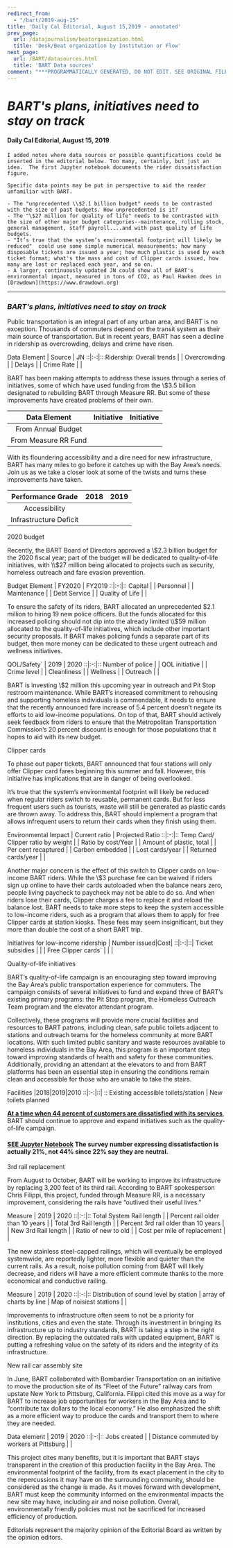 ```yaml
---
redirect_from:
  - "/bart/2019-aug-15"
title: 'Daily Cal Editorial, August 15,2019 - annotated'
prev_page:
  url: /datajournalism/beatorganization.html
  title: 'Desk/Beat organization by Institution or Flow'
next_page:
  url: /BART/datasources.html
  title: 'BART Data sources'
comment: "***PROGRAMMATICALLY GENERATED, DO NOT EDIT. SEE ORIGINAL FILES IN /content***"
---
```

# _**BART's plans, initiatives need to stay on track**_
#### Daily Cal Editorial, August 15, 2019

```
I added notes where data sources or possible quantifications could be inserted in the editorial below. Too many, certainly, but just an idea.  The first Jupyter notebook documents the rider dissatisfaction figure.

Specific data points may be put in perspective to aid the reader unfamiliar with BART.

- The "unprecedented \\$2.1 billion budget" needs to be contrasted with the size of past budgets. How unprecedented is it?
- The "\$27 million for quality of life" needs to be contrasted with the size of other major budget categories--maintenance, rolling stock, general management, staff payroll....and with past quality of life budgets.
- "It’s true that the system’s environmental footprint will likely be reduced"  could use some simple numerical measurements: how many disposable tickets are issued a year; how much plastic is used by each ticket format; what's the mass and cost of Clipper cards issued, how many are lost or replaced each year, and so on.
- A larger, continuously updated JN could show all of BART's environmental impact, measured in tons of CO2, as Paul Hawken does in [Drawdown](https://www.drawdown.org)

```
---
### _**BART's plans, initiatives need to stay on track**_


Public transportation is an integral part of any urban area, and BART is no exception. Thousands of commuters depend on the transit system as their main source of transportation. But in recent years, BART has seen a decline in ridership as overcrowding, delays and crime have risen.

Data Element  |  Source |  JN
::|:-:|::
Ridership: Overall trends |   |
Overcrowding  |   |
Delays  |   |
Crime Rate  |   |

BART has been making attempts to address these issues through a series of initiatives, some of which have used funding from the \\$3.5 billion designated to rebuilding BART through Measure RR. But some of these improvements have created problems of their own.


| Data Element |  Initiative | Initiative|
:---: | :---: | :---:
From Annual  Budget  |   |
From Measure RR Fund  |   |


With its floundering accessibility and a dire need for new infrastructure, BART has many miles to go before it catches up with the Bay Area’s needs. Join us as we take a closer look at some of the twists and turns these improvements have taken.

Performance Grade | 2018 |2019
:---: | :---: | :---:|
Accessibility|   |   |   |
Infrastructure Deficit   |   |   |   |

2020 budget

Recently, the BART Board of Directors approved a \\$2.3 billion budget for the 2020 fiscal year; part of the budget will be dedicated to quality-of-life initiatives, with \\$27 million being allocated to projects such as security, homeless outreach and fare evasion prevention.

Budget Element  | FY2020  |  FY2019
::|:-:|::
Capital  |   |
Personnel  |   |
Maintenance  |   |
Debt Service  |   |
Quality of Life   |   |

To ensure the safety of its riders, BART allocated an unprecedented $2.1 million to hiring 19 new police officers. But the funds allocated for this increased policing should not dip into the already limited \\$59 million allocated to the quality-of-life initiatives, which include other important security proposals. If BART makes policing funds a separate part of its budget, then more money can be dedicated to these urgent outreach and wellness initiatives.

QOL/Safety`  |  2019 |  2020
::|:-:|::
Number of police  |   |
QOL initiative  |   |
Crime level  |   |
Cleanliness  |   |
Wellness  |   |
Outreach  |   |

BART is investing \\$2 million this upcoming year in outreach and Pit Stop restroom maintenance. While BART’s increased commitment to rehousing and supporting homeless individuals is commendable, it needs to ensure that the recently announced fare increase of 5.4 percent doesn’t negate its efforts to aid low-income populations. On top of that, BART should actively seek feedback from riders to ensure that the Metropolitan Transportation Commission’s 20 percent discount is enough for those populations that it hopes to aid with its new budget.

Clipper cards

To phase out paper tickets, BART announced that four stations will only offer Clipper card fares beginning this summer and fall. However, this initiative has implications that are in danger of being overlooked.

It’s true that the system’s environmental footprint will likely be reduced when regular riders switch to reusable, permanent cards. But for less frequent users such as tourists, waste will still be generated as plastic cards are thrown away. To address this, BART should implement a program that allows infrequent users to return their cards when they finish using them.

Environmental Impact  | Current ratio  |  Projected Ratio
::|:-:|::
Temp Card/ Clipper ratio by weight  |   |
Ratio by cost/Year  |   |
Amount of plastic, total  |   |
Per cent recaptured  |   |
Carbon embedded  |   |
Lost cards/year  |   |
Returned cards/year   |   |

Another major concern is the effect of this switch to Clipper cards on low-income BART riders. While the \\$3 purchase fee can be waived if riders sign up online to have their cards autoloaded when the balance nears zero, people living paycheck to paycheck may not be able to do so. And when riders lose their cards, Clipper charges a fee to replace it and reload the balance lost. BART needs to take more steps to keep the system accessible to low-income riders, such as a program that allows them to apply for free Clipper cards at station kiosks. These fees may seem insignificant, but they more than double the cost of a short BART trip.


Initiatives for low-income ridership | Number issued|Cost|
::|:-:|::|
Ticket subsidies  |   |  |
Free Clipper cards`   |   |   |


Quality-of-life initiatives

BART’s quality-of-life campaign is an encouraging step toward improving the Bay Area’s public transportation experience for commuters. The campaign consists of several initiatives to fund and expand three of BART’s existing primary programs: the Pit Stop program, the Homeless Outreach Team program and the elevator attendant program.

Collectively, these programs will provide more crucial facilities and resources to BART patrons, including clean, safe public toilets adjacent to stations and outreach teams for the homeless community at more BART locations. With such limited public sanitary and waste resources available to homeless individuals in the Bay Area, this program is an important step toward improving standards of health and safety for these communities. Additionally, providing an attendant at the elevators to and from BART platforms has been an essential step in ensuring the conditions remain clean and accessible for those who are unable to take the stairs.

Facilities |2018|2019|2010
::|:-:|::| ::
Existing accessible toilets/station |
New toilets planned


[**At a time when 44 percent of customers are dissatisfied with its services**](https://data.bart.gov/dataset/experience/resource/9f663eb5-ad83-4123-832c-1e778995d8f5), BART should continue to approve and expand initiatives such as the quality-of-life campaign.

#### [SEE Jupyter Notebook](../notebooks/bartpop.html)  The survey number expressing dissatisfaction is actually 21%, not 44% since 22% say they are neutral.

3rd rail replacement

From August to October, BART will be working to improve its infrastructure by replacing 3,200 feet of its third rail. According to BART spokesperson Chris Filippi, this project, funded through Measure RR, is a necessary improvement, considering the rails have “outlived their useful lives.”

Measure  | 2019  |  2020
::|:-:|::
Total System Rail length  |   |
Percent rail older than 10 years  |   |
Total 3rd Rail length  |   |
Percent 3rd rail older than 10 years   |   |
New 3rd Rail length  |   |
Ratio of new to old |   |
Cost per mile of replacement   |   |

The new stainless steel-capped railings, which will eventually be employed systemwide, are reportedly lighter, more flexible and quieter than the current rails. As a result, noise pollution coming from BART will likely decrease, and riders will have a more efficient commute thanks to the more economical and conductive railing.

Measure  |  2019 |  2020
::|:-:|::
Distribution of sound level by station  | array of charts by line  |
Map of noisiest stations  |   |

Improvements to infrastructure often seem to not be a priority for institutions, cities and even the state. Through its investment in bringing its infrastructure up to industry standards, BART is taking a step in the right direction. By replacing the outdated rails with updated equipment, BART is putting a refreshing value on the safety of its riders and the integrity of its infrastructure.

New rail car assembly site

In June, BART collaborated with Bombardier Transportation on an initiative to move the production site of its “Fleet of the Future” railway cars from upstate New York to Pittsburg, California. Filippi cited this move as a way for BART to increase job opportunities for workers in the Bay Area and to “contribute tax dollars to the local economy.” He also emphasized the shift as a more efficient way to produce the cards and transport them to where they are needed.

Data element  | 2019  |  2020
::|:-:|::
Jobs created  |   |
Distance commuted by workers at Pittsburg  |   |

This project cites many benefits, but it is important that BART stays transparent in the creation of this production facility in the Bay Area. The environmental footprint of the facility, from its exact placement in the city to the repercussions it may have on the surrounding community, should be considered as the change is made. As it moves forward with development, BART must keep the community informed on the environmental impacts the new site may have, including air and noise pollution. Overall, environmentally friendly policies must not be sacrificed for increased efficiency of production.

Editorials represent the majority opinion of the Editorial Board as written by the opinion editors.
